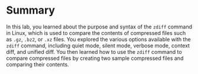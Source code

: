 # Summary

In this lab, you learned about the purpose and syntax of the `zdiff` command in Linux, which is used to compare the contents of compressed files such as `.gz`, `.bz2`, or `.xz` files. You explored the various options available with the `zdiff` command, including quiet mode, silent mode, verbose mode, context diff, and unified diff. You then learned how to use the `zdiff` command to compare compressed files by creating two sample compressed files and comparing their contents.
